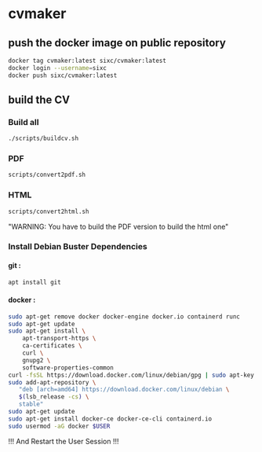# cvmaker

## push the docker image on public repository

```bash 
docker tag cvmaker:latest sixc/cvmaker:latest
docker login --username=sixc
docker push sixc/cvmaker:latest
```

## build the CV

### Build all

```bash
./scripts/buildcv.sh
```

### PDF

```bash
scripts/convert2pdf.sh
```

### HTML

```bash
scripts/convert2html.sh
```

"WARNING: You have to build the PDF version to build the html one"

### Install Debian Buster Dependencies


#### git :

```bash
apt install git
```

#### docker :

```bash
sudo apt-get remove docker docker-engine docker.io containerd runc
sudo apt-get update
sudo apt-get install \
    apt-transport-https \
    ca-certificates \
    curl \
    gnupg2 \
    software-properties-common
curl -fsSL https://download.docker.com/linux/debian/gpg | sudo apt-key add -
sudo add-apt-repository \
   "deb [arch=amd64] https://download.docker.com/linux/debian \
   $(lsb_release -cs) \
   stable"
sudo apt-get update
sudo apt-get install docker-ce docker-ce-cli containerd.io
sudo usermod -aG docker $USER
```

!!! And Restart the User Session !!!


